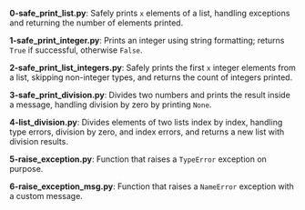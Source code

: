 **0-safe_print_list.py**: Safely prints `x` elements of a list, handling exceptions and returning the number of elements printed.

**1-safe_print_integer.py**: Prints an integer using string formatting; returns `True` if successful, otherwise `False`.

**2-safe_print_list_integers.py**: Safely prints the first `x` integer elements from a list, skipping non-integer types, and returns the count of integers printed.

**3-safe_print_division.py**: Divides two numbers and prints the result inside a message, handling division by zero by printing `None`.

**4-list_division.py**: Divides elements of two lists index by index, handling type errors, division by zero, and index errors, and returns a new list with division results.

**5-raise_exception.py**: Function that raises a `TypeError` exception on purpose.

**6-raise_exception_msg.py**: Function that raises a `NameError` exception with a custom message.
